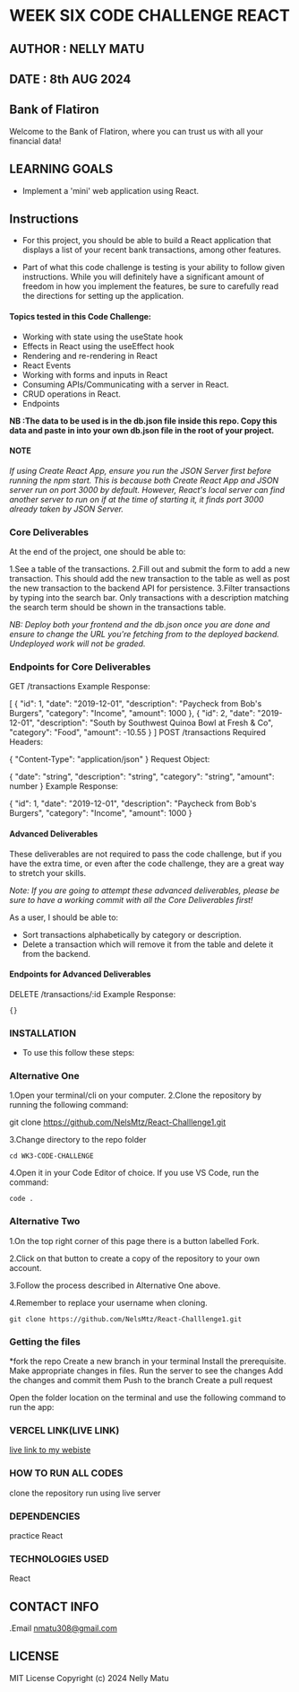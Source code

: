 # WEEK SIX CODE CHALLENGE REACT

## AUTHOR : NELLY MATU

## DATE : 8th AUG 2024



## Bank of Flatiron
Welcome to the Bank of Flatiron, where you can trust us with all your financial data!

## LEARNING GOALS
- Implement a 'mini' web application using React.

## Instructions
- For this project, you should be able to build a React application that displays a list of your recent bank transactions, among other features.

- Part of what this code challenge is testing is your ability to follow given instructions. While you will definitely have a significant amount of freedom in how you implement the features, be sure to carefully read the directions for setting up the application.

#### Topics tested in this Code Challenge:
- Working with state using the useState hook
- Effects in React using the useEffect hook
- Rendering and re-rendering in React
- React Events
- Working with forms and inputs in React
- Consuming APIs/Communicating with a server in React.
- CRUD operations in React.
- Endpoints

**NB :The data to be used is in the db.json file inside this repo. Copy this data and paste in into your own db.json file in the root of your project.**

#### NOTE
*If using Create React App, ensure you run the JSON Server first before running the npm start. This is because both Create React App and JSON server run on port 3000 by default. However, React's local server can find another server to run on if at the time of starting it, it finds port 3000 already taken by JSON Server.*

### Core Deliverables
At the end of the project, one should be able to:

1.See a table of the transactions.
2.Fill out and submit the form to add a new transaction. This should add the new transaction to the table as well as post the new transaction to the backend API for persistence.
3.Filter transactions by typing into the search bar. Only transactions with a description matching the search term should be shown in the transactions table.

*NB: Deploy both your frontend and the db.json once you are done and ensure to change the URL you're fetching from to the deployed backend. Undeployed work will not be graded.*

### Endpoints for Core Deliverables
GET /transactions
Example Response:

[
	{
		"id": 1,
		"date": "2019-12-01",
		"description": "Paycheck from Bob's Burgers",
		"category": "Income",
		"amount": 1000
	},
	{
		"id": 2,
		"date": "2019-12-01",
		"description": "South by Southwest Quinoa Bowl at Fresh & Co",
		"category": "Food",
		"amount": -10.55
	}
]
POST /transactions
Required Headers:

{
  "Content-Type": "application/json"
}
Request Object:

{
  "date": "string",
  "description": "string",
  "category": "string",
  "amount": number
}
Example Response:

{
	"id": 1,
	"date": "2019-12-01",
	"description": "Paycheck from Bob's Burgers",
	"category": "Income",
	"amount": 1000
}

#### Advanced Deliverables
These deliverables are not required to pass the code challenge, but if you have the extra time, or even after the code challenge, they are a great way to stretch your skills.

*Note: If you are going to attempt these advanced deliverables, please be sure to have a working commit with all the Core Deliverables first!*

As a user, I should be able to:

- Sort transactions alphabetically by category or description.
- Delete a transaction which will remove it from the table and delete it from the backend.

#### Endpoints for Advanced Deliverables
DELETE /transactions/:id
Example Response:
    
    {}

### INSTALLATION
- To use this follow these steps:

### Alternative One
1.Open your terminal/cli on your computer. 2.Clone the repository by running the following command:

 git clone https://github.com/NelsMtz/React-Challlenge1.git

3.Change directory to the repo folder

    cd WK3-CODE-CHALLENGE 
4.Open it in your Code Editor of choice. If you use VS Code, run the command:

    code .

### Alternative Two
1.On the top right corner of this page there is a button labelled Fork.

2.Click on that button to create a copy of the repository to your own account.

3.Follow the process described in Alternative One above.

4.Remember to replace your username when cloning.

    git clone https://github.com/NelsMtz/React-Challlenge1.git

### Getting the files
*fork the repo Create a new branch in your terminal Install the prerequisite. Make appropriate changes in files. Run the server to see the changes Add the changes and commit them Push to the branch Create a pull request

Open the folder location on the terminal and use the following command to run the app:

### VERCEL LINK(LIVE LINK)
[live link to my webiste](https://wk-3-code-challenge-zm8d.vercel.app/)

### HOW TO RUN ALL CODES
clone the repository run using live server

### DEPENDENCIES
practice React

### TECHNOLOGIES USED
React

  ## CONTACT INFO
.Email nmatu308@gmail.com

## LICENSE
MIT License Copyright (c) 2024 Nelly Matu